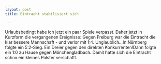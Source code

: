 ```yaml
---
layout: post
title: Eintracht stabilisiert sich

---
```


Urlaubsbedingt habe ich jetzt ein paar Spiele verpasst. Daher jetzt in Kurzform die vergangenen Ereignisse: Gegen Freiburg war die Eintracht die klar bessere Mannschaft - und verlor mit 1:4. Unglaublich...In Nürnberg folgte ein 5:2-Sieg. Ein Dreier gegen den direkten Konkurrenten!Dann folgte ein 1:0 zu Hause gegen Mönchengladbach. Damit hatte sich die Eintracht schon ein kleines Polster verschafft.


